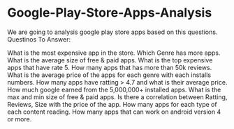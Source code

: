 # Google-Play-Store-Apps-Analysis
We are going to analysis google play store apps based on this questions.
Questinos To Answer:

What is the most expensive app in the store.
Which Genre has more apps.
What is the average size of free & paid apps.
What is the top expensive apps that have rate 5.
How many apps that has more than 50k reviews.
What is the average price of the apps for each genre with each installs numbers.
How many apps have ratting > 4.7 and what is their average price.
How much google earned from the 5,000,000+ installed apps.
What is the max and min size of free & paid apps.
Is there a correlation between Ratting, Reviews, Size with the price of the app.
How many apps for each type of each content reading.
How many apps that can work on android version 4 or more.

